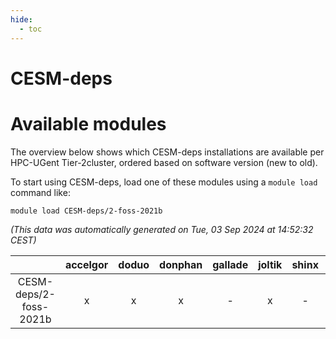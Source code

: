 ```yaml
---
hide:
  - toc
---
```


CESM-deps
=========

# Available modules


The overview below shows which CESM-deps installations are available per HPC-UGent Tier-2cluster, ordered based on software version (new to old).

To start using CESM-deps, load one of these modules using a `module load` command like:

```shell
module load CESM-deps/2-foss-2021b
```

*(This data was automatically generated on Tue, 03 Sep 2024 at 14:52:32 CEST)*  

| |accelgor|doduo|donphan|gallade|joltik|shinx|skitty|
| :---: | :---: | :---: | :---: | :---: | :---: | :---: | :---: |
|CESM-deps/2-foss-2021b|x|x|x|-|x|-|x|
